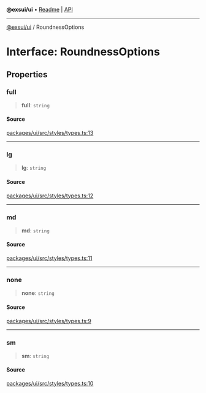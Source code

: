 **@exsui/ui** • [Readme](../README.md) \| [API](../globals.md)

***

[@exsui/ui](../README.md) / RoundnessOptions

# Interface: RoundnessOptions

## Properties

### full

> **full**: `string`

#### Source

[packages/ui/src/styles/types.ts:13](https://github.com/dirheimerb/exsui/blob/c97dab6/packages/ui/src/styles/types.ts#L13)

***

### lg

> **lg**: `string`

#### Source

[packages/ui/src/styles/types.ts:12](https://github.com/dirheimerb/exsui/blob/c97dab6/packages/ui/src/styles/types.ts#L12)

***

### md

> **md**: `string`

#### Source

[packages/ui/src/styles/types.ts:11](https://github.com/dirheimerb/exsui/blob/c97dab6/packages/ui/src/styles/types.ts#L11)

***

### none

> **none**: `string`

#### Source

[packages/ui/src/styles/types.ts:9](https://github.com/dirheimerb/exsui/blob/c97dab6/packages/ui/src/styles/types.ts#L9)

***

### sm

> **sm**: `string`

#### Source

[packages/ui/src/styles/types.ts:10](https://github.com/dirheimerb/exsui/blob/c97dab6/packages/ui/src/styles/types.ts#L10)
